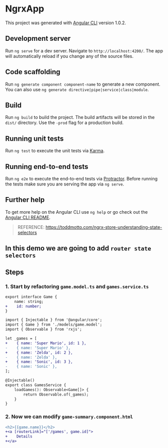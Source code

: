 # NgrxApp

This project was generated with [Angular CLI](https://github.com/angular/angular-cli) version 1.0.2.

## Development server

Run `ng serve` for a dev server. Navigate to `http://localhost:4200/`. The app will automatically reload if you change any of the source files.

## Code scaffolding

Run `ng generate component component-name` to generate a new component. You can also use `ng generate directive|pipe|service|class|module`.

## Build

Run `ng build` to build the project. The build artifacts will be stored in the `dist/` directory. Use the `-prod` flag for a production build.

## Running unit tests

Run `ng test` to execute the unit tests via [Karma](https://karma-runner.github.io).

## Running end-to-end tests

Run `ng e2e` to execute the end-to-end tests via [Protractor](http://www.protractortest.org/).
Before running the tests make sure you are serving the app via `ng serve`.

## Further help

To get more help on the Angular CLI use `ng help` or go check out the [Angular CLI README](https://github.com/angular/angular-cli/blob/master/README.md).

>REFERENCE: https://toddmotto.com/ngrx-store-understanding-state-selectors

## In this demo we are going to add `router state selectors`

## Steps

### 1. Start by refactoring `game.model.ts` and `games.service.ts`

```diff game.model.ts
export interface Game {
    name: string;
+    id: number;
}
```

```diff games.service.ts
import { Injectable } from '@angular/core';
import { Game } from './models/game.model';
import { Observable } from 'rxjs';

let _games = [
+    { name: 'Super Mario', id: 1 },
-    { name: 'Super Mario' },
+    { name: 'Zelda', id: 2 },
-    { name: 'Zelda' },
+    { name: 'Sonic', id: 3 },
-    { name: 'Sonic' },
];

@Injectable()
export class GamesService {
    loadGames(): Observable<Game[]> {
        return Observable.of(_games);
    }
}
```

### 2. Now we can modify `game-summary.component.html`

```diff
<h2>{{game.name}}</h2>
+<a [routerLink]="['/games', game.id]">
+    Details
+</a>
```